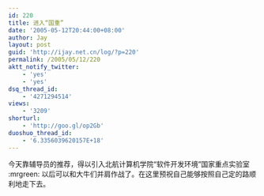```yaml
---
id: 220
title: 进入“国重”
date: '2005-05-12T20:44:00+08:00'
author: Jay
layout: post
guid: 'http://ijay.net.cn/log/?p=220'
permalink: /2005/05/12/220
aktt_notify_twitter:
    - 'yes'
    - 'yes'
dsq_thread_id:
    - '4271294514'
views:
    - '3209'
shorturl:
    - 'http://goo.gl/op2Gb'
duoshuo_thread_id:
    - '6.3356039620157E+18'
---
```


今天靠辅导员的推荐，得以引入北航计算机学院“软件开发环境”国家重点实验室 :mrgreen: 以后可以和大牛们并肩作战了。在这里预祝自己能够按照自己定的路顺利地走下去。
